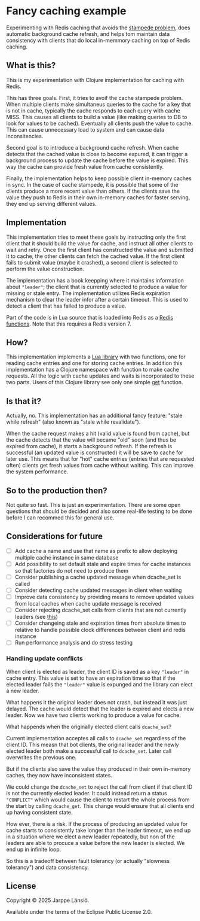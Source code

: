 # Fancy caching example

Experimenting with Redis caching that avoids the [stampede problem](https://en.wikipedia.org/wiki/Cache_stampede), does automatic background cache refresh, and helps tom maintain data consistency with clients that do local in-memmory caching on top of Redis caching.

## What is this?

This is my experimentation with Clojure implementation for caching with Redis.

This has three goals. First, it tries to avoif the cache stampede problem. When multiple clients make simultaneus queries to the cache for a key that is not in cache, typically the cache responds to each query with cache MISS. This causes all clients to build a value (like making queries to DB to look for values to be cached). Eventually all clients push the value to cache. This can cause unnecessary load to system and can cause data inconsitencies.

Second goal is to introduce a background cache refresh. When cache detects that the cached value is close to become expured, it can trigger a background process to update the cache before the value is expired. This way the cache can provide fresh value from cache consistently.

Finally, the implementation helps to keep possible client in-memory caches in sync. In the case of cache stampede, it is possible that some of the clients produce a more recent value than others. If the clients save the value they push to Redis in their own in-memory caches for faster serving, they end up serving different values.

## Implementation

This implementation tries to meet these goals by instructing only the first client that it should build the value for cache, and instruct all other clients to wait and retry. Once the first client has constructed the value and submitted it to cache, the other clients can fetch the cached value. If the first client fails to submit value (maybe it crashed), a second client is selected to perform the value construction.

The implementation has a book keepping where it maintains information about `"leader"`; the client that is currently selected to produce a value for missing or stale entry. The implementation utilizes Redis expiration mechanism to clear the leader infor after a certain timeout. This is used to detect a client that has failed to produce a value.

Part of the code is in Lua source that is loaded into Redis as a [Redis functions](https://redis.io/docs/latest/develop/interact/programmability/functions-intro/). Note that this requires a Redis version 7.

## How?

This implementation implements a [Lua library](./src/main/fancy_caching_example/dcache.lua) with two functions, one for reading cache entries and one for storing cache entries. In addition this implementation has a Clojure namespace with function to make cache requests. All the logic with cache updates and waits is incorporated to these two parts. Users of this Clojure library see only one simple [get](./src/main/fancy_caching_example/stale_while_refresh.clj#109) function.

## Is that it?

Actually, no. This implementation has an additional fancy feature: "stale while refresh" (also known as "stale while revalidate").

When the cache request makes a hit (valid value is found from cache), but the cache detects that the value will became "old" soon (and thus be expired from cache), it starts a background refresh. If the refresh is successful (an updated value is constructed) it will be save to cache for later use. This means that for "hot" cache entries (entries that are requested often) clients get fresh values from cache without waiting. This can improve the system performance.

## So to the production then?

Not quite so fast. This is just an experimentation. There are some open questions that should be decided and also some real-life testing to be done before I can recommed this for general use.

## Considerations for future

- [ ] Add cache a name and use that name as prefix to allow deploying multiple cache instance in same database
- [ ] Add possibility to set default stale and expire times for cache instances so that factories do not need to produce them
- [ ] Consider publishing a cache updated message when dcache_set is called
- [ ] Consider detecting cache updated messages in client when waiting
- [ ] Improve data consistency by providing means to remove updated values from local caches when cache update message is received
- [ ] Consider rejecting dcache_set calls from clients that are not currently leaders (see [this](#handling-update-conflicts))
- [ ] Consider changeing stale and expiration times from absolute times to relative to handle possible clock differences between client and redis instance
- [ ] Run performance analysis and do stress testing

### Handling update conflicts

When client is elected as leader, the client ID is saved as a key `"leader"` in cache entry. This value is set to have an expiration time so that if the elected leader fails the `"leader"` value is expunged and the library can elect a new leader.

What happens it the original leader does not crash, but instead it was just delayed. The cache would detect that the leader is expired and elects a new leader. Now we have two clients working to produce a value for cache.

What happends when the originally elected client calls `dcache_set`?

Current implementation acceptes all calls to `dcache_set` regardless of the client ID. This measn that bot clients, the original leader and the newly elected leader both make a successful call to `dcache_set`. Later call overwrites the previous one.

But if the clients also save the value they produced in their own in-memory caches, they now have inconsistent states.

We could change the `dcache_set` to reject the call from client if that client ID is not the currently elected leader. It could instead return a status `"CONFLICT"` which would cause the client to restart the whole process from the start by calling `dcache_get`. This change would ensure that all clients end up having consistent state.

How ever, there is a risk. If the process of producing an updated value for cache starts to consistently take longer than the leader timeout, we end up in a situation where we elect a new leader repeatedly, but non of the leaders are able to procuce a value before the new leader is elected. We end up in infinite loop.

So this is a tradeoff between fault tolerancy (or actually "slowness tolerancy") and data consistency.

## License

Copyright © 2025 Jarppe Länsiö.

Available under the terms of the Eclipse Public License 2.0.
